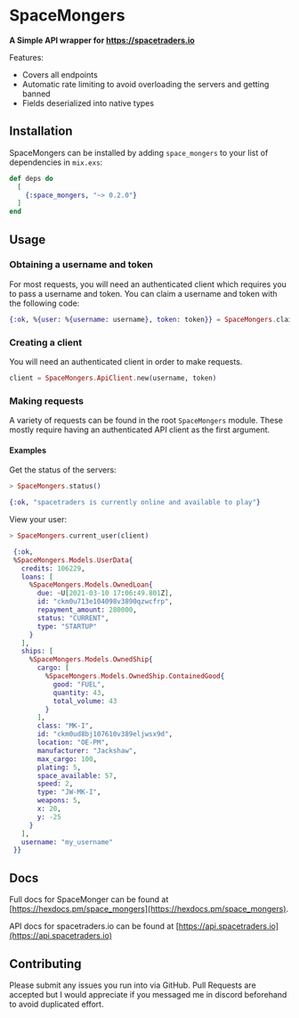 # SpaceMongers

**A Simple API wrapper for https://spacetraders.io**

Features:
* Covers all endpoints
* Automatic rate limiting to avoid overloading the servers and getting banned
* Fields deserialized into native types

## Installation

SpaceMongers can be installed by adding `space_mongers` to your list of dependencies in `mix.exs`:

```elixir
def deps do
  [
    {:space_mongers, "~> 0.2.0"}
  ]
end
```

## Usage

### Obtaining a username and token

For most requests, you will need an authenticated client which requires you to pass a username and token. You can claim a username and token with the following code:

```elixir
{:ok, %{user: %{username: username}, token: token}} = SpaceMongers.claim_username("my_username")
```

### Creating a client

You will need an authenticated client in order to make requests.

```elixir
client = SpaceMongers.ApiClient.new(username, token)
```

### Making requests

A variety of requests can be found in the root `SpaceMongers` module. These mostly require having an authenticated API client as the first argument. 

#### Examples

Get the status of the servers:
```elixir
> SpaceMongers.status()

{:ok, "spacetraders is currently online and available to play"}
```

View your user:
```elixir
> SpaceMongers.current_user(client)

 {:ok,
 %SpaceMongers.Models.UserData{
   credits: 106229,
   loans: [
     %SpaceMongers.Models.OwnedLoan{
       due: ~U[2021-03-10 17:06:49.801Z],
       id: "ckm0u713e104098v3890qzwcfrp",
       repayment_amount: 280000,
       status: "CURRENT",
       type: "STARTUP"
     }
   ],
   ships: [
     %SpaceMongers.Models.OwnedShip{
       cargo: [
         %SpaceMongers.Models.OwnedShip.ContainedGood{
           good: "FUEL",
           quantity: 43,
           total_volume: 43
         }
       ],
       class: "MK-I",
       id: "ckm0ud8bj107610v389eljwsx9d",
       location: "OE-PM",
       manufacturer: "Jackshaw",
       max_cargo: 100,
       plating: 5,
       space_available: 57,
       speed: 2,
       type: "JW-MK-I",
       weapons: 5,
       x: 20,
       y: -25
     }
   ],
   username: "my_username"
 }}
```

## Docs

Full docs for SpaceMonger can be found at [https://hexdocs.pm/space_mongers](https://hexdocs.pm/space_mongers).

API docs for spacetraders.io can be found at [https://api.spacetraders.io](https://api.spacetraders.io)

## Contributing

Please submit any issues you run into via GitHub. Pull Requests are accepted but I would appreciate if you messaged me in discord beforehand to avoid duplicated effort.

